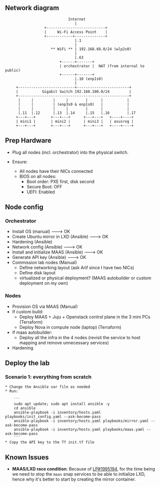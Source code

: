 ## Network diagram

```
                             Internet
                                |
                  +---------------------------+
                  |     Wi-Fi Access Point    |
                  +------------+--------------+
                                |.1
                                |
                     ** WiFi ** | 192.168.68.0/24 (wlp2s0)
                                |
                                |.63
                         +------+-------+
                         | orchestrator |  NAT (from internal to public)
                         +------+-------+
                                |.10 (enp1s0)
                                |
     +--------------------------+------------------------+
     |           Gigabit Switch 192.168.100.0/24         |
     +---------------------------------------------------+
      |     |         |     |        |      |           |
      |     |         | (enp3s0 & enp1s0)   |           |
      |     |         |     |        |      |           |
      |.11  |.12      |.13  |.14     |.15   |.16        |.17
     +---+---+       +---+---+      +---+---+   +----+----+
     | mini1 |       | mini2 |      | mini3 |   | asusrog |
     +---+---+       +---+---+      +---+---+   +----+----+
```

## Prep Hardware

* Plug all nodes (incl. orchestrator) into the physical switch.
* Ensure:

  * All nodes have their NICs connected
  * BIOS on all nodes:
    * Boot order: PXE first, disk second
    * Secure Boot: OFF
    * UEFI: Enabled

## Node config

### Orchestrator

  * Install OS (manual) ---> OK
  * Create Ubuntu mirror in LXD (Ansible) ---> OK
  * Hardening (Ansible)
  * Network config (Ansible) ---> OK
  * Install and initialize MAAS (Ansible) ---> OK
  * Generate API key (Ansible) ---> OK
  * Commission lab nodes (Manual)
    * Define networking layout (ask Arif since I have two NICs)
    * Define disk layout
    * virtualized or physical deployment? (MAAS autobuilder or custom deployment on my own)

### Nodes

  * Provision OS via MAAS (Manual)
  * If custom build:
    * Deploy MAAS + Juju + Openstack control plane in the 3 mini PCs (Terraform)
    * Deploy Nova in compute node (laptop) (Terraform)
  * If maas autobuilder:
    * Deploy all the infra in the 4 nodes (revisit the service to host mapping and remove unnecessary services)
  * Hardening

## Deploy the lab

### Scenario 1: everything from scratch

    * Change the Ansible var file as needed
    * Run:

        ```
        sudo apt update; sudo apt install ansible -y
        cd ansible
        ansible-playbook -i inventory/hosts.yaml playbooks/init_config.yaml --ask-become-pass
        ansible-playbook -i inventory/hosts.yaml playbooks/mirror.yaml --ask-become-pass
        ansible-playbook -i inventory/hosts.yaml playbooks/maas.yaml --ask-become-pass
        ```
    * Copy the API key to the Tf init.tf file


## Known Issues

  * __MAAS/LXD race condition__: Because of [LP#1995194](https://bugs.launchpad.net/ubuntu/+source/lxd/+bug/1995194), for the time being we need to stop the `maas` snap services to be able to initialize LXD, hence why it's better to start by creating the mirror container.